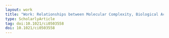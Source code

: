 ```yaml
---
layout: work
title: "Work: Relationships between Molecular Complexity, Biological Activity, and Structural Diversity"
type: ScholarlyArticle
tag: doi:10.1021/ci0503558
doi: 10.1021/ci0503558
---
```

